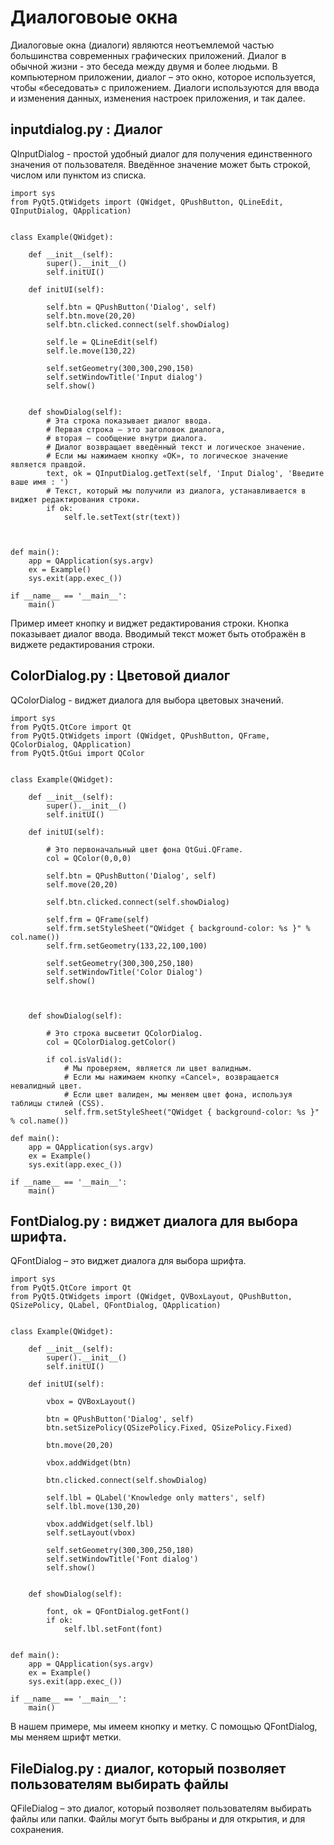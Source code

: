 # Диалоговоые окна

Диалоговые окна (диалоги) являются неотъемлемой частью большинства современных графических приложений. Диалог в обычной жизни - это беседа между двумя и более людьми. В компьютерном приложении, диалог – это окно, которое используется, чтобы «беседовать» с приложением. Диалоги используются для ввода и изменения данных, изменения настроек приложения, и так далее.

## inputdialog.py : Диалог

QInputDialog - простой удобный диалог для получения единственного значения от пользователя. Введённое значение может быть строкой, числом или пунктом из списка.

```
import sys
from PyQt5.QtWidgets import (QWidget, QPushButton, QLineEdit, QInputDialog, QApplication)


class Example(QWidget):

    def __init__(self):
        super().__init__()
        self.initUI()

    def initUI(self):

        self.btn = QPushButton('Dialog', self)
        self.btn.move(20,20)
        self.btn.clicked.connect(self.showDialog)

        self.le = QLineEdit(self)
        self.le.move(130,22)

        self.setGeometry(300,300,290,150)
        self.setWindowTitle('Input dialog')
        self.show()


    def showDialog(self):
        # Эта строка показывает диалог ввода. 
        # Первая строка – это заголовок диалога, 
        # вторая – сообщение внутри диалога. 
        # Диалог возвращает введённый текст и логическое значение. 
        # Если мы нажимаем кнопку «ОК», то логическое значение является правдой.
        text, ok = QInputDialog.getText(self, 'Input Dialog', 'Введите ваше имя : ')
        # Текст, который мы получили из диалога, устанавливается в виджет редактирования строки.
        if ok:
            self.le.setText(str(text))



def main():
    app = QApplication(sys.argv)
    ex = Example()
    sys.exit(app.exec_())

if __name__ == '__main__':
    main()
```

Пример имеет кнопку и виджет редактирования строки. Кнопка показывает диалог ввода. Вводимый текст может быть отображён в виджете редактирования строки.

## ColorDialog.py : Цветовой диалог

QColorDialog - виджет диалога для выбора цветовых значений.

```
import sys
from PyQt5.QtCore import Qt
from PyQt5.QtWidgets import (QWidget, QPushButton, QFrame, QColorDialog, QApplication)
from PyQt5.QtGui import QColor


class Example(QWidget):

    def __init__(self):
        super().__init__()
        self.initUI()

    def initUI(self):

        # Это первоначальный цвет фона QtGui.QFrame.
        col = QColor(0,0,0)

        self.btn = QPushButton('Dialog', self)
        self.move(20,20)

        self.btn.clicked.connect(self.showDialog)

        self.frm = QFrame(self)
        self.frm.setStyleSheet("QWidget { background-color: %s }" % col.name())
        self.frm.setGeometry(133,22,100,100)

        self.setGeometry(300,300,250,180)
        self.setWindowTitle('Color Dialog')
        self.show()



    def showDialog(self):

        # Это строка высветит QColorDialog.
        col = QColorDialog.getColor()

        if col.isValid():
            # Мы проверяем, является ли цвет валидным. 
            # Если мы нажимаем кнопку «Cancel», возвращается невалидный цвет. 
            # Если цвет валиден, мы меняем цвет фона, используя таблицы стилей (CSS).
            self.frm.setStyleSheet("QWidget { background-color: %s }" % col.name())

def main():
    app = QApplication(sys.argv)
    ex = Example()
    sys.exit(app.exec_())

if __name__ == '__main__':
    main()
```

## FontDialog.py :  виджет диалога для выбора шрифта.

QFontDialog – это виджет диалога для выбора шрифта.

```
import sys
from PyQt5.QtCore import Qt
from PyQt5.QtWidgets import (QWidget, QVBoxLayout, QPushButton, QSizePolicy, QLabel, QFontDialog, QApplication)


class Example(QWidget):

    def __init__(self):
        super().__init__()
        self.initUI()

    def initUI(self):

        vbox = QVBoxLayout()

        btn = QPushButton('Dialog', self)
        btn.setSizePolicy(QSizePolicy.Fixed, QSizePolicy.Fixed)

        btn.move(20,20)

        vbox.addWidget(btn)

        btn.clicked.connect(self.showDialog)

        self.lbl = QLabel('Knowledge only matters', self)
        self.lbl.move(130,20)

        vbox.addWidget(self.lbl)
        self.setLayout(vbox)

        self.setGeometry(300,300,250,180)
        self.setWindowTitle('Font dialog')
        self.show()


    def showDialog(self):

        font, ok = QFontDialog.getFont()
        if ok:
            self.lbl.setFont(font)


def main():
    app = QApplication(sys.argv)
    ex = Example()
    sys.exit(app.exec_())

if __name__ == '__main__':
    main()
```
В нашем примере, мы имеем кнопку и метку. С помощью QFontDialog, мы меняем шрифт метки.

## FileDialog.py : диалог, который позволяет пользователям выбирать файлы

QFileDialog – это диалог, который позволяет пользователям выбирать файлы или папки. Файлы могут быть выбраны и для открытия, и для сохранения.

